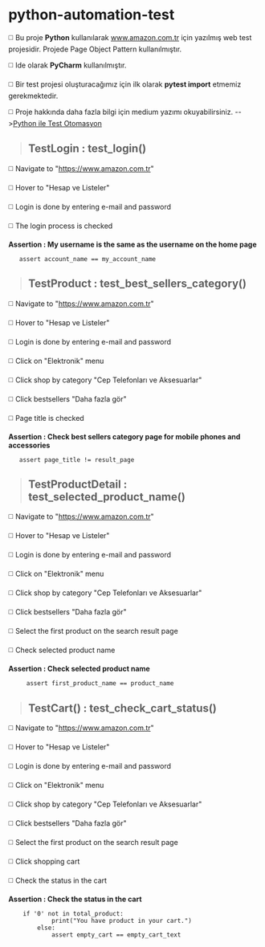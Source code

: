 # python-automation-test

◻️ Bu proje **Python** kullanılarak www.amazon.com.tr için yazılmış web test projesidir. Projede Page Object Pattern kullanılmıştır.

◻️ Ide olarak **PyCharm** kullanılmıştır. 

◻️ Bir test projesi oluşturacağımız için ilk olarak **pytest import** etmemiz gerekmektedir.

◻️ Proje hakkında daha fazla bilgi için medium yazımı okuyabilirsiniz. -->[Python ile Test Otomasyon](https://fatosgorur.medium.com/python-ile-otomasyon-testi-821ea8a533e3)


> ## **TestLogin : test_login()**

◻️ Navigate to "https://www.amazon.com.tr"

◻️ Hover to "Hesap ve Listeler"

◻️ Login is done by entering e-mail and password

◻️ The login process is checked

**Assertion : My username is the same as the username on the home page**

```
   assert account_name == my_account_name
```


> ## **TestProduct : test_best_sellers_category()**

◻️ Navigate to "https://www.amazon.com.tr"

◻️ Hover to "Hesap ve Listeler"

◻️ Login is done by entering e-mail and password

◻️ Click on "Elektronik" menu

◻️ Click shop by category "Cep Telefonları ve Aksesuarlar"

◻️ Click bestsellers "Daha fazla gör"

◻️ Page title is checked


**Assertion : Check best sellers category page for mobile phones and accessories**

```
   assert page_title != result_page
```

> ## **TestProductDetail :  test_selected_product_name()**

◻️ Navigate to "https://www.amazon.com.tr"

◻️ Hover to "Hesap ve Listeler"

◻️ Login is done by entering e-mail and password

◻️ Click on "Elektronik" menu

◻️ Click shop by category "Cep Telefonları ve Aksesuarlar"

◻️ Click bestsellers "Daha fazla gör"

◻️ Select the first product on the search result page 

◻️ Check selected product name

**Assertion : Check selected product name**

```
     assert first_product_name == product_name
```

> ## **TestCart() : test_check_cart_status()**

◻️ Navigate to "https://www.amazon.com.tr"

◻️ Hover to "Hesap ve Listeler"

◻️ Login is done by entering e-mail and password

◻️ Click on "Elektronik" menu

◻️ Click shop by category "Cep Telefonları ve Aksesuarlar"

◻️ Click bestsellers "Daha fazla gör"

◻️ Select the first product on the search result page 

◻️ Click shopping cart

◻️ Check the status in the cart

**Assertion : Check the status in the cart** 

```
    if '0' not in total_product:
            print("You have product in your cart.")
        else:
            assert empty_cart == empty_cart_text
```




